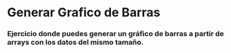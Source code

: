 # Generar Grafico de Barras
### Ejercicio donde puedes generar un gráfico de barras a partir de arrays con los datos del mismo tamaño.
